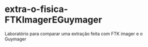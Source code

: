 # extra-o-fisica-FTKImagerEGuymager
Laboratório  para comparar uma extração feita com FTK imager e o Guymager 
